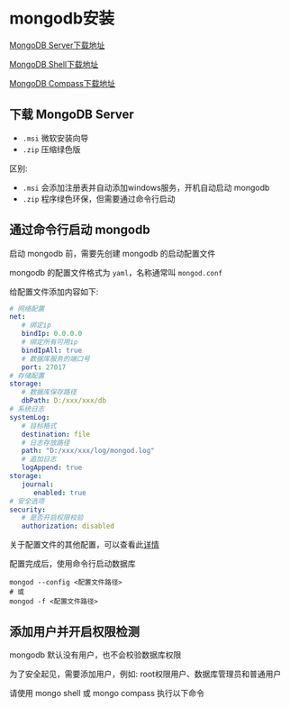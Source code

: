 # mongodb安装

[MongoDB Server下载地址](https://www.mongodb.com/try/download/community)

[MongoDB Shell下载地址](https://www.mongodb.com/try/download/shell)

[MongoDB Compass下载地址](https://www.mongodb.com/try/download/compass)

## 下载 MongoDB Server

- `.msi` 微软安装向导
- `.zip` 压缩绿色版

区别:

- `.msi` 会添加注册表并自动添加windows服务，开机自动启动 mongodb
- `.zip` 程序绿色环保，但需要通过命令行启动

## 通过命令行启动 mongodb

启动 mongodb 前，需要先创建 mongodb 的启动配置文件

mongodb 的配置文件格式为 `yaml`，名称通常叫 `mongod.conf`

给配置文件添加内容如下:

```yml
# 网络配置
net:
   # 绑定ip
   bindIp: 0.0.0.0
   # 绑定所有可用ip
   bindIpAll: true
   # 数据库服务的端口号
   port: 27017
# 存储配置
storage:
   # 数据库保存路径
   dbPath: D:/xxx/xxx/db
# 系统日志
systemLog:
   # 目标格式
   destination: file
   # 日志存放路径
   path: "D:/xxx/xxx/log/mongod.log"
   # 追加日志
   logAppend: true
storage:
   journal:
      enabled: true
# 安全选项
security:
   # 是否开启权限校验
   authorization: disabled
```

关于配置文件的其他配置，可以查看此[详情](https://www.mongodb.com/docs/manual/reference/configuration-options/)

配置完成后，使用命令行启动数据库

```shell
mongod --config <配置文件路径>
# 或
mongod -f <配置文件路径>
```

## 添加用户并开启权限检测

mongodb 默认没有用户，也不会校验数据库权限

为了安全起见，需要添加用户，例如: root权限用户、数据库管理员和普通用户

请使用 mongo shell 或 mongo compass 执行以下命令

```js

```